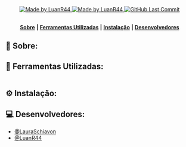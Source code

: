 <div align="center">
  <a href="https://github.com/LauraSchiavon">
      <img alt="Made by LuanR44" src="https://img.shields.io/badge/made%20by-LauraSchiavon-yellow">
   </a>
  <a href="https://github.com/LuanR44">
      <img alt="Made by LuanR44" src="https://img.shields.io/badge/made%20by-LuanR44-blue">
   </a>
   <a href="https://github.com/LauraSchiavon/Serious-Game-para-Estimulacao-Cognitiva-em-Idosos/commits/main">
      <img alt="GitHub Last Commit" src="https://img.shields.io/github/last-commit/LauraSchiavon/Serious-Game-para-Estimulacao-Cognitiva-em-Idosos">
   </a>
</div>
</br>
<div align="center">

[**Sobre**](#-sobre) **|**
[**Ferramentas Utilizadas**](#-ferramentas-utilizadas) **|**
[**Instalação**](#%EF%B8%8F-instala%C3%A7%C3%A3o) **|**
[**Desenvolvedores**](#-desenvolvedores)

</div>

## 📝 Sobre:


## 💾 Ferramentas Utilizadas:
<table>
  <tbody>
   
  </tbody>
</table>


## ⚙️ Instalação:



## 💻 Desenvolvedores:

- [@LauraSchiavon](https://github.com/LauraSchiavon)
- [@LuanR44](https://github.com/LuanR44)
